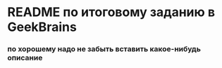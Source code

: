 # README по итоговому заданию в GeekBrains

### по хорошему надо не забыть вставить какое-нибудь описание